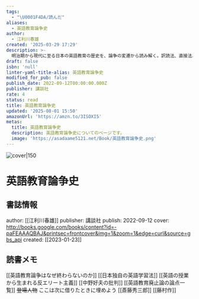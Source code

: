 ```yaml
---
tags:
  - "\U0001F4DA/読んだ"
aliases:
  - 英語教育論争史
author:
  - 江利川春雄
created: '2025-03-29 17:29'
description: >-
  明治期から現代に至る日本の英語教育の歴史を、論争の変遷から読み解く。訳読法、直接法、オーラル・メソッドなど、様々な教授法がなぜ生まれ、どのように対立してきたのかを明らかにし、日本の英語教育が抱える構造的問題を問う。
draft: false
isbn: 'null'
linter-yaml-title-alias: 英語教育論争史
modified_for_pub: false
publish_date: 2022-09-12T00:00:00.000Z
publisher: 講談社
rate: 4
status: read
title: 英語教育論争史
updated: '2025-08-01 15:50'
amazonUrl: 'https://amzn.to/3ISOXI5'
metas:
  title: 英語教育論争史
  description: 英語教育論争史についてのページです。
  image: 'https://asadaame5121.net/Book/英語教育論争史.png'
---
```

![cover|150](http://books.google.com/books/content?id=-paFEAAAQBAJ&printsec=frontcover&img=1&zoom=1&edge=curl&source=gbs_api)

# 英語教育論争史

## 書誌情報
author: [[江利川春雄]]
publisher: 講談社
publish: 2022-09-12
cover: http://books.google.com/books/content?id=-paFEAAAQBAJ&printsec=frontcover&img=1&zoom=1&edge=curl&source=gbs_api
created: [[2023-01-23]]

## 読書メモ
[[英語教育論争はなぜ終わらないのか]]
[[日本独自の英語学習法]]
[[英語の授業から生まれる反エリート主義]]
[[中野好夫の批判]]
[[英語教育廃止論の論点一覧]]
~~登場人物~~ ここは次に借りたときに埋めよう
[[斎藤秀三郎]]
[[藤村作]]
